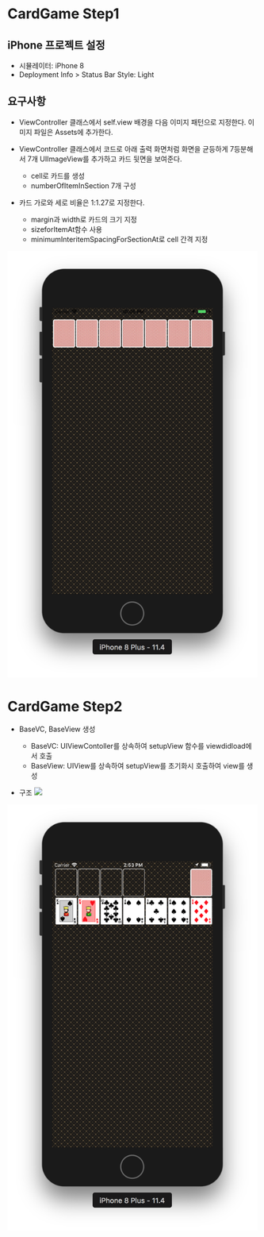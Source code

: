 # CardGame Step1

## iPhone 프로젝트 설정
- 시뮬레이터: iPhone 8
- Deployment Info > Status Bar Style: Light

## 요구사항
- ViewController 클래스에서 self.view 배경을 다음 이미지 패턴으로 지정한다. 이미지 파일은 Assets에 추가한다.
- ViewController 클래스에서 코드로 아래 출력 화면처럼 화면을 균등하게 7등분해서 7개 UIImageView를 추가하고 카드 뒷면을 보여준다.

	* cell로 카드를 생성
	* numberOfItemInSection 7개 구성

- 카드 가로와 세로 비율은 1:1.27로 지정한다.

	* margin과 width로 카드의 크기 지정
	* sizeforItemAt함수 사용
	* minimumInteritemSpacingForSectionAt로 cell 간격 지정

![](CardGameImg/CardGame-step1.png)

# CardGame Step2

- BaseVC, BaseView 생성
	-	BaseVC: UIViewContoller를 상속하여 setupView 함수를 viewdidload에서 호출
	- BaseView: UIView를 상속하여 setupView를 초기화시 호출하여 view를 생성

- 구조
![](CardGameImg/CardGame-step2-structure.png)


![](CardGameImg/CardGame-step2.png)
